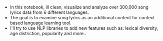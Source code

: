 - In this notebook, ill clean, visualize and analyze over 300,000 song lyrics data from 6 different languages. 
- The goal is to examine song lyrics as an additional content for context based language learning tool.
- I'll try to use NLP libraries to add new features such as: lexical diversity, age distriction, popularity and more.. 
